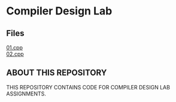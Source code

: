 # Compiler Design Lab

## Files

[01.cpp](01.cpp)  
[02.cpp](02.cpp)

## ABOUT THIS REPOSITORY

THIS REPOSITORY CONTAINS CODE FOR COMPILER DESIGN LAB ASSIGNMENTS.

